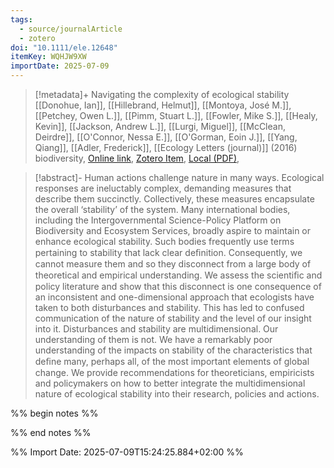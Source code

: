```yaml
---
tags:
  - source/journalArticle
  - zotero
doi: "10.1111/ele.12648"
itemKey: WQHJW9XW
importDate: 2025-07-09
---
```

>[!metadata]+
> Navigating the complexity of ecological stability
> [[Donohue, Ian]], [[Hillebrand, Helmut]], [[Montoya, José M.]], [[Petchey, Owen L.]], [[Pimm, Stuart L.]], [[Fowler, Mike S.]], [[Healy, Kevin]], [[Jackson, Andrew L.]], [[Lurgi, Miguel]], [[McClean, Deirdre]], [[O'Connor, Nessa E.]], [[O'Gorman, Eoin J.]], [[Yang, Qiang]], [[Adler, Frederick]], 
> [[Ecology Letters (journal)]] (2016)
> biodiversity, 
> [Online link](https://onlinelibrary.wiley.com/doi/10.1111/ele.12648), [Zotero Item](zotero://select/library/items/WQHJW9XW), [Local (PDF)](file://C:/Users/aburg/Documents/references/zotero/storage/TMNXVTHV/Donohue2016_Navigatingcomplexity.pdf), 

>[!abstract]-
>Human actions challenge nature in many ways. Ecological responses are ineluctably complex, demanding measures that describe them succinctly. Collectively, these measures encapsulate the overall ‘stability’ of the system. Many international bodies, including the Intergovernmental Science-Policy Platform on Biodiversity and Ecosystem Services, broadly aspire to maintain or enhance ecological stability. Such bodies frequently use terms pertaining to stability that lack clear deﬁnition. Consequently, we cannot measure them and so they disconnect from a large body of theoretical and empirical understanding. We assess the scientiﬁc and policy literature and show that this disconnect is one consequence of an inconsistent and one-dimensional approach that ecologists have taken to both disturbances and stability. This has led to confused communication of the nature of stability and the level of our insight into it. Disturbances and stability are multidimensional. Our understanding of them is not. We have a remarkably poor understanding of the impacts on stability of the characteristics that deﬁne many, perhaps all, of the most important elements of global change. We provide recommendations for theoreticians, empiricists and policymakers on how to better integrate the multidimensional nature of ecological stability into their research, policies and actions.

%% begin notes %%

%% end notes %%

%% Import Date: 2025-07-09T15:24:25.884+02:00 %%
